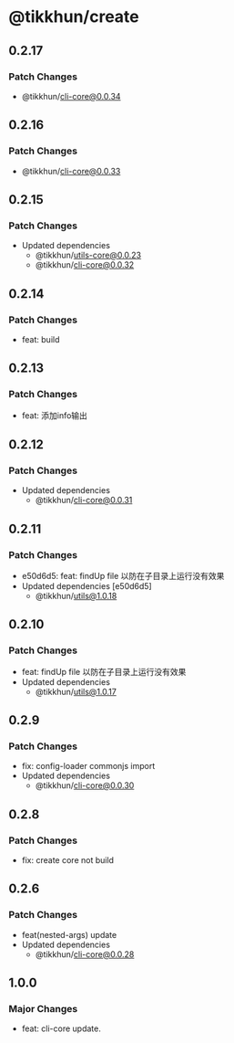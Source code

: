 # @tikkhun/create

## 0.2.17

### Patch Changes

- @tikkhun/cli-core@0.0.34

## 0.2.16

### Patch Changes

- @tikkhun/cli-core@0.0.33

## 0.2.15

### Patch Changes

- Updated dependencies
  - @tikkhun/utils-core@0.0.23
  - @tikkhun/cli-core@0.0.32

## 0.2.14

### Patch Changes

- feat: build

## 0.2.13

### Patch Changes

- feat: 添加info输出

## 0.2.12

### Patch Changes

- Updated dependencies
  - @tikkhun/cli-core@0.0.31

## 0.2.11

### Patch Changes

- e50d6d5: feat: findUp file 以防在子目录上运行没有效果
- Updated dependencies [e50d6d5]
  - @tikkhun/utils@1.0.18

## 0.2.10

### Patch Changes

- feat: findUp file 以防在子目录上运行没有效果
- Updated dependencies
  - @tikkhun/utils@1.0.17

## 0.2.9

### Patch Changes

- fix: config-loader commonjs import
- Updated dependencies
  - @tikkhun/cli-core@0.0.30

## 0.2.8

### Patch Changes

- fix: create core not build

## 0.2.6

### Patch Changes

- feat(nested-args) update
- Updated dependencies
  - @tikkhun/cli-core@0.0.28

## 1.0.0

### Major Changes

- feat: cli-core update.
